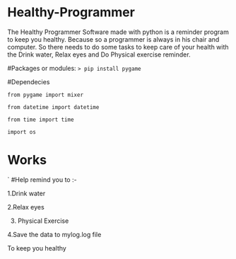 # Healthy-Programmer
The Healthy Programmer Software made with python is a reminder program to keep you healthy. Because so a programmer is always in his chair and computer. So there needs to do some tasks to keep care of your health with the Drink water, Relax eyes and Do Physical exercise reminder.

#Packages or modules:
`> pip install pygame`

#Dependecies

`from pygame import mixer`

`from datetime import datetime`

`from time import time`

`import os`

# Works
`
#Help remind you to :- 

1.Drink water 

2.Relax eyes

3. Physical Exercise

4.Save the data to mylog.log file

To keep you healthy

